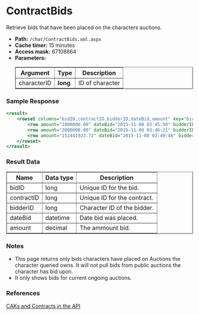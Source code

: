 # ContractBids
Retrieve bids that have been placed on the characters auctions.

* __Path:__ ``/char/ContractBids.xml.aspx``
* __Cache timer:__ 15 minutes
* __Access mask:__ 67108864
* __Parameters:__
    <table border="1">
        <tbody>
            <tr>
                <th>Argument</th>
                <th>Type</th>
                <th>Description</th>
            </tr>
            <tr>
                <td>characterID</td>
                <td><strong>long</strong></td>
                <td>ID of character</td>
            </tr>
        </tbody>
    </table>

### Sample Response

```xml
<result>
    <rowset columns="bidID,contractID,bidderID,dateBid,amount" key="bidID" name="bidList">
        <row amount="1000000.00" dateBid="2015-11-08 03:45:50" bidderID="92168909" contractID="98714177" bidID="4891368"/>
        <row amount="2000000.00" dateBid="2015-11-08 03:46:21" bidderID="95633963" contractID="98714177" bidID="4891412"/>
        <row amount="152441923.72" dateBid="2015-11-08 03:49:46" bidderID="1188435724" contractID="98714179" bidID="4891491"/>
    </rowset>
</result>
```  

### Result Data

<table border="1">
    <tbody>
        <tr>
            <th>Name</th>
            <th>Data type</th>
            <th>Description</th>
        </tr>
        <tr>
            <td>bidID</td>
            <td>long</td>
            <td>Unique ID for the bid.</td>
        </tr>
        <tr>
            <td>contractID</td>
            <td>long</td>
            <td>
                Unique ID for the contract.
            </td>
        </tr>
        <tr>
            <td>bidderID</td>
            <td>long</td>
            <td>Character ID of the bidder.</td>
        </tr>
        <tr>
            <td>dateBid</td>
            <td>datetime</td>
            <td>Date bid was placed.</td>
        </tr>
        <tr>
            <td>amount</td>
            <td>decimal</td>
            <td>The ammount bid.</td>
        </tr>
    </tbody>
</table>

### Notes

* This page returns only bids characters have placed on Auctions the character queried owns. It will not 
    pull bids from public auctions the character has bid upon.
* It only shows bids for current ongoing auctions.

### References

[CAKs and Contracts in the API](http://community.eveonline.com/news/dev-blogs/caks-and-contracts-in-the-api/)
